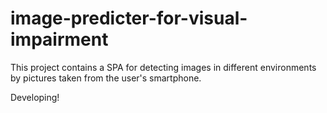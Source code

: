 # image-predicter-for-visual-impairment

This project contains a SPA for detecting images in different environments by pictures taken from the user's smartphone.

Developing!